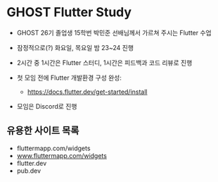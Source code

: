 # GHOST Flutter Study

 - GHOST 26기 졸업생 15학번 박민준 선배님께서 가르쳐 주시는 Flutter 수업

 - 잠정적으로(?) 화요일, 목요일 밤 23~24 진행

 - 2시간 중 1시간은 Flutter 스터디, 1시간은 피드백과 코드 리뷰로 진행

 - 첫 모임 전에 Flutter 개발환경 구성 완성: 
    - https://docs.flutter.dev/get-started/install

 - 모임은 Discord로 진행

## 유용한 사이트 목록

 - fluttermapp.com/widgets
 - www.fluttermapp.com/widgets
 - flutter.dev
 - pub.dev